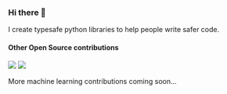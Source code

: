 ### Hi there 👋

I create typesafe python libraries to help people write safer code.



#### Other Open Source contributions
[![](https://img.shields.io/github/issues-search?label=strawberry-graphql/strawberry%20PRs&query=is%3Apr%20author%thejaminator%20repo%3Astrawberry-graphql%2Fstrawberry)](https://github.com/strawberry-graphql/strawberry/pulls?q=is%3Apr+author%3A%40thejaminator) ![](https://img.shields.io/github/stars/strawberry-graphql/strawberry?style=flat&label=stars&color=yellow)  



More machine learning contributions coming soon...



<!--
# thanks jakkdl for allowing me to lift this!
for (group,repo) in [
('strawberry-graphql', 'strawberry')]:
    print(f'[![](https://img.shields.io/github/issues-search?label={group}/{repo}%20PRs&query=is%3Apr%20author%thejaminator%20repo%3A{group}%2F{repo})](https://github.com/{group}/{repo}/pulls?q=is%3Apr+author%3A%40thejaminator) ![](https://img.shields.io/github/stars/{group}/{repo}?style=flat&label=stars&color=yellow)  ')
-->
